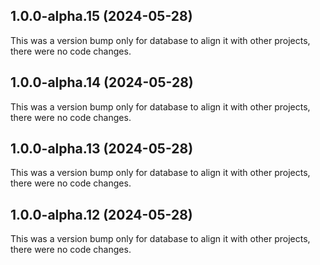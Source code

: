 ## 1.0.0-alpha.15 (2024-05-28)

This was a version bump only for database to align it with other projects, there were no code changes.

## 1.0.0-alpha.14 (2024-05-28)

This was a version bump only for database to align it with other projects, there were no code changes.

## 1.0.0-alpha.13 (2024-05-28)

This was a version bump only for database to align it with other projects, there were no code changes.

## 1.0.0-alpha.12 (2024-05-28)

This was a version bump only for database to align it with other projects, there were no code changes.